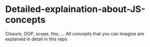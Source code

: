 # Detailed-explaination-about-JS-concepts
Closure, OOP, scope, this, ... All concepts that you can imagine are explained in detail in this repo
